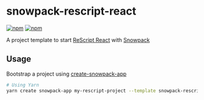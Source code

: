 # snowpack-rescript-react

[![npm](https://img.shields.io/npm/v/snowpack-rescript-react)](https://npm.im/snowpack-rescript-react)
[![npm](https://img.shields.io/npm/dm/snowpack-rescript-react)](https://npm.im/snowpack-rescript-react)

A project template to start [ReScript React](https://rescript-lang.org/docs/react/latest/introduction) with [Snowpack](https://www.snowpack.dev/)

## Usage

Bootstrap a project using [create-snowpack-app](https://github.com/snowpackjs/snowpack/tree/main/create-snowpack-app/cli)

```bash
# Using Yarn
yarn create snowpack-app my-rescript-project --template snowpack-rescript-react --use-yarn
```
